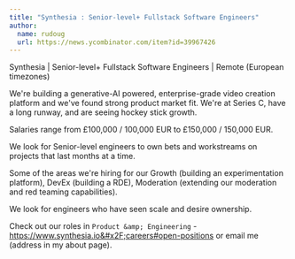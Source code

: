 ```yaml
---
title: "Synthesia : Senior-level+ Fullstack Software Engineers"
author:
  name: rudoug
  url: https://news.ycombinator.com/item?id=39967426
---
```

Synthesia | Senior-level+ Fullstack Software Engineers | Remote (European timezones)

We&#x27;re building a generative-AI powered, enterprise-grade video creation platform and we&#x27;ve found strong product market fit. We&#x27;re at Series C, have a long runway, and are seeing hockey stick growth.

Salaries range from £100,000 &#x2F; 100,000 EUR to £150,000 &#x2F; 150,000 EUR.

We look for Senior-level engineers to own bets and workstreams on projects that last months at a time.

Some of the areas we&#x27;re hiring for our Growth (building an experimentation platform), DevEx (building a RDE), Moderation (extending our moderation and red teaming capabilities).

We look for engineers who have seen scale and desire ownership.

Check out our roles in `Product &amp; Engineering` - <a href="https:&#x2F;&#x2F;www.synthesia.io&#x2F;careers#open-positions" rel="nofollow">https:&#x2F;&#x2F;www.synthesia.io&#x2F;careers#open-positions</a> or email me (address in my about page).
